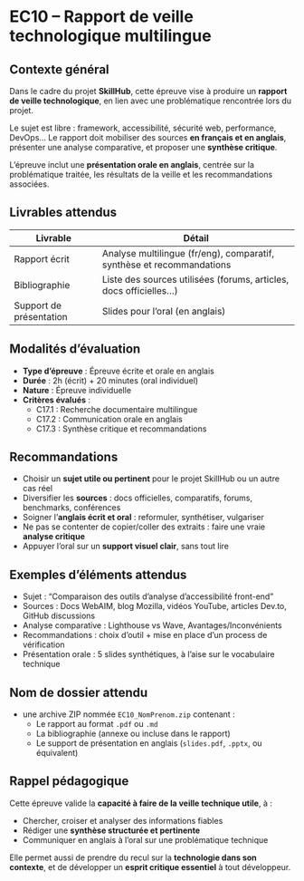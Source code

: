 # EC10 – Rapport de veille technologique multilingue

## Contexte général

Dans le cadre du projet **SkillHub**, cette épreuve vise à produire un **rapport de veille technologique**, en lien avec
une problématique rencontrée lors du projet.

Le sujet est libre : framework, accessibilité, sécurité web, performance, DevOps… Le rapport doit mobiliser des sources
**en français et en anglais**, présenter une analyse comparative, et proposer une **synthèse critique**.

L’épreuve inclut une **présentation orale en anglais**, centrée sur la problématique traitée, les résultats de la veille
et les recommandations associées.

## Livrables attendus

| Livrable                | Détail                                                                |
|-------------------------|-----------------------------------------------------------------------|
| Rapport écrit           | Analyse multilingue (fr/eng), comparatif, synthèse et recommandations |
| Bibliographie           | Liste des sources utilisées (forums, articles, docs officielles…)     |
| Support de présentation | Slides pour l’oral (en anglais)                                       |

## Modalités d’évaluation

- **Type d’épreuve** : Épreuve écrite et orale en anglais
- **Durée** : 2h (écrit) + 20 minutes (oral individuel)
- **Nature** : Épreuve individuelle
- **Critères évalués** :
    - C17.1 : Recherche documentaire multilingue
    - C17.2 : Communication orale en anglais
    - C17.3 : Synthèse critique et recommandations

## Recommandations

- Choisir un **sujet utile ou pertinent** pour le projet SkillHub ou un autre cas réel
- Diversifier les **sources** : docs officielles, comparatifs, forums, benchmarks, conférences
- Soigner l’**anglais écrit et oral** : reformuler, synthétiser, vulgariser
- Ne pas se contenter de copier/coller des extraits : faire une vraie **analyse critique**
- Appuyer l’oral sur un **support visuel clair**, sans tout lire

## Exemples d’éléments attendus

- Sujet : “Comparaison des outils d’analyse d’accessibilité front-end”
- Sources : Docs WebAIM, blog Mozilla, vidéos YouTube, articles Dev.to, GitHub discussions
- Analyse comparative : Lighthouse vs Wave, Avantages/Inconvénients
- Recommandations : choix d’outil + mise en place d’un process de vérification
- Présentation orale : 5 slides synthétiques, à l’aise sur le vocabulaire technique

## Nom de dossier attendu

- une archive ZIP nommée `EC10_NomPrenom.zip` contenant :
    - Le rapport au format `.pdf` ou `.md`
    - La bibliographie (annexe ou incluse dans le rapport)
    - Le support de présentation en anglais (`slides.pdf`, `.pptx`, ou équivalent)

## Rappel pédagogique

Cette épreuve valide la **capacité à faire de la veille technique utile**, à :

- Chercher, croiser et analyser des informations fiables
- Rédiger une **synthèse structurée et pertinente**
- Communiquer en anglais à l’oral sur une problématique technique

Elle permet aussi de prendre du recul sur la **technologie dans son contexte**, et de développer un **esprit critique
essentiel** à tout développeur.
